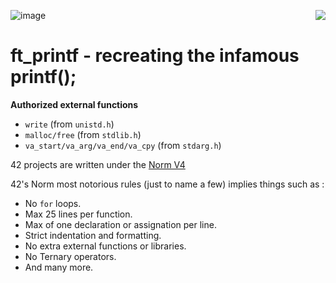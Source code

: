 ![image](https://github.com/user-attachments/assets/94e4623d-3937-405a-a29d-4ba0c27c78d6)
<img align="right" src="https://github.com/user-attachments/assets/43194195-0b3e-42e0-bfa4-e7bbd4bfb495"/>
# ft_printf - recreating the infamous printf();

**Authorized external functions**

- ```write``` (from ```unistd.h```)
- ```malloc/free``` (from ```stdlib.h```)
- ```va_start/va_arg/va_end/va_cpy``` (from ```stdarg.h```)

42 projects are written under the [Norm V4](https://cdn.intra.42.fr/pdf/pdf/96987/en.norm.pdf)

42's Norm most notorious rules (just to name a few) implies things such as :

- No ```for``` loops.
- Max 25 lines per function.
- Max of one declaration or assignation per line.
- Strict indentation and formatting.
- No extra external functions or libraries.
- No Ternary operators.
- And many more.
